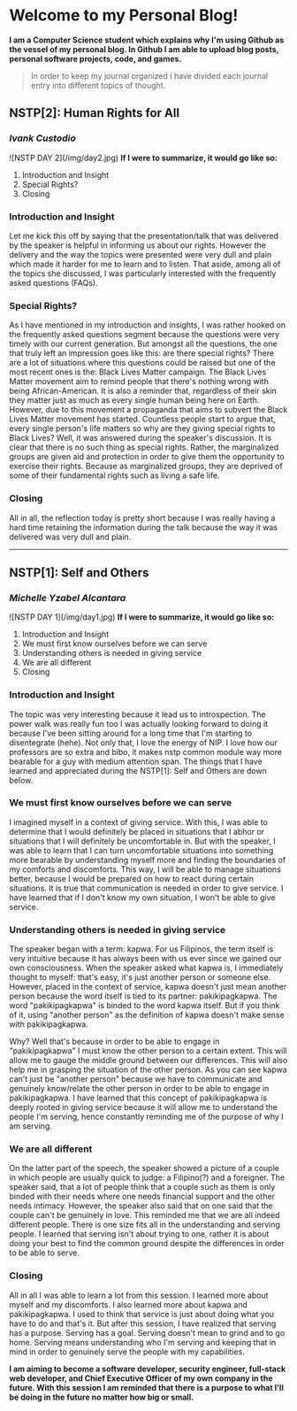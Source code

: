 <h1><b>Welcome to my Personal Blog!</b></h1>

<b>I am a Computer Science student which explains why I'm using Github as the vessel of my personal blog. In Github I am able to upload blog posts, personal software projects, code, and games.</b>

>In order to keep my journal organized I have divided each journal entry into different topics of thought.

<!--
<ul>
	{% for post in site.posts %}
		<li>
			<a href="{{ post.url }}">{{ post.title }}</a>
		</li>
	{% endfor %}
</ul>
-->

<h2>NSTP[2]: Human Rights for All</h2>
<h3><i>Ivank Custodio</i></h3>
![NSTP DAY 2](/img/day2.jpg)
<b>If I were to summarize, it would go like so:</b>
<ol>
<li>Introduction and Insight</li>
<li>Special Rights?</li>
<li>Closing</li>
</ol>

<h3>Introduction and Insight</h3>
<p>
Let me kick this off by saying that the presentation/talk that was delivered by the speaker is helpful in informing us about our rights. However the delivery and the way the topics were presented were very dull and plain which made it harder for me to learn and to listen. That aside, among all of the topics she discussed, I was particularly interested with the frequently asked questions (FAQs).
</p>

<h3>Special Rights?</h3>
<p>
As I have mentioned in my introduction and insights, I was rather hooked on the frequently asked questions segment because the questions were very timely with our current generation. But amongst all the questions, the one that truly left an impression goes like this: are there special rights? There are a lot of situations where this questions could be raised but one of the most recent ones is the: Black Lives Matter campaign. The Black Lives Matter movement aim to remind people that there's nothing wrong with being African-American. It is also a reminder that, regardless of their skin they matter just as much as every single human being here on Earth. However, due to this movement a propaganda that aims to subvert the Black Lives Matter movement has started. Countless people start to argue that, every single person's life matters so why are they giving special rights to Black Lives? Well, it was answered during the speaker's discussion. It is clear that there is no such thing as special rights. Rather, the marginalized groups are given aid and protection in order to give them the opportunity to exercise their rights. Because as marginalized groups, they are deprived of some of their fundamental rights such as living a safe life.
</p>
 
<h3>Closing</h3>
All in all, the reflection today is pretty short because I was really having a hard time retaining the information during the talk because the way it was delivered was very dull and plain.
<p>
</p>

----

<h2>NSTP[1]: Self and Others</h2>
<h3><i>Michelle Yzabel Alcantara</i></h3>
![NSTP DAY 1](/img/day1.jpg)
<b>If I were to summarize, it would go like so:</b>
<ol>
<li>Introduction and Insight</li>
<li>We must first know ourselves before we can serve</li>
<li>Understanding others is needed in giving service</li>
<li>We are all different</li>
<li>Closing</li>
</ol>

<h3>Introduction and Insight</h3>
<p>
The topic was very interesting because it lead us to introspection. The power walk was really fun too I was actually looking forward to doing it because I've been sitting around for a long time that I'm starting to disentegrate (hehe). Not only that, I love the energy of NIP. I love how our professors are so extra and bibo, it makes nstp common module way more bearable for a guy with medium attention span. The things that I have learned and appreciated during the NSTP[1]: Self and Others are down below.
</p>

<h3>We must first know ourselves before we can serve</h3>
<p>
I imagined myself in a context of giving service. With this, I was able to determine that I would definitely be placed in situations that I abhor or situations that I will definitely be uncomfortable in. But with the speaker, I was able to learn that I can turn uncomfortable situations into something more bearable by understanding myself more and finding the boundaries of my comforts and discomforts. This way, I will be able to manage situations better, because I would be prepared on how to react during certain situations. It is true that communication is needed in order to give service. I have learned that if I don't know my own situation, I won't be able to give service.
</p>

<h3>Understanding others is needed in giving service</h3>
<p>
The speaker began with a term: kapwa. For us Filipinos, the term itself is very intuitive because it has always been with us ever since we gained our own consciousness. When the speaker asked what kapwa is, I immediately thought to myself: that's easy, it's just another person or someone else. However, placed in the context of service, kapwa doesn't just mean another person because the word itself is tied to its partner: pakikipagkapwa. The word "pakikipagkapwa" is binded to the word kapwa itself. But if you think of it, using "another person" as the definition of kapwa doesn't make sense with pakikipagkapwa.
</p>

<p>Why? Well that's because in order to be able to engage in "pakikipagkapwa" I must know the other person to a certain extent. This will allow me to gauge the middle ground between our differences. This will also help me in grasping the situation of the other person. As you can see kapwa can't just be "another person" because we have to communicate and genuinely know/relate the other person in order to be able to engage in pakikipagkapwa. I have learned that this concept of pakikipagkapwa is deeply rooted in giving service because it will allow me to understand the people I'm serving, hence constantly reminding me of the purpose of why I am serving.
</p>

<h3>We are all different</h3>
<p>
On the latter part of the speech, the speaker showed a picture of a couple in which people are usually quick to judge: a Filipino(?) and a foreigner. The speaker said, that a lot of people think that a couple such as them is only binded with their needs where one needs financial support and the other needs intimacy. However, the speaker also said that on one said that the couple can't be genuinely in love. This reminded me that we are all indeed different people. There is one size fits all in the understanding and serving people. I learned that serving isn't about trying to one, rather it is about doing your best to find the common ground despite the differences in order to be able to serve.
</p>

<h3>Closing</h3>
<p>
All in all I was able to learn a lot from this session. I learned more about myself and my discomforts. I also learned more about kapwa and pakikipagkapwa. I used to think that service is just about doing what you have to do and that's it. But after this session, I have realized that serving has a purpose. Serving has a goal. Serving doesn't mean to grind and to go home. Serving means understanding who I'm serving and keeping that in mind in order to genuinely serve the people with my capabilities.
</p>

<p><b>I am aiming to become a software developer, security engineer, full-stack web developer, and Chief Executive Officer of my own company in the future. With this session I am reminded that there is a purpose to what I'll be doing in the future no matter how big or small.</b></p>


<!--
----

## NSTP[0]: Orientation Day
>If I were to summarize, it would go like so:
>- It was brief
>- It was fun
>- It was a challenge

### It was brief

>Despite the NSTP sessions taking three hours every monday, our first day was really brief. We didn't take up the entire session mainly because it was only meant for orientation. However, they gave ample time to explain everything and to make everything clear. I would love it if we were given time to meet our respective professors and talk to them. It would have given us an opportunity to get their name and their social networking sites where we'lll be going to submit our reflections.

### It was fun

>It was fun, because they gave us the opportunity to be creative and to be ourselves with the reflection system. I already thought of a lot of ways to deliver my reflection for day one onwards, but I first decided to go with my developer's blog for the orientation day reflection. However, if given enough time I'm planning on creating an interactive game where my professors would have to solve a puzzle or complete a mini game in order to be able to read my reflection. Not only does this spice things up, but it also makes my reflection unique.

### It was a challenge

>Lastly, the videos they showed were really great, but after listening for some time it was clear that they were encouraging us and challenging us to make nationalistic choices for our future careers. Other than that, the biggest challenge of all is the fact that NSTP is a 8AM class.

### Closing

>With all that said, I have high hopes for NSTP. I hope I get to enjoy it by meeting new friends, speakers, and learning new things. I believe NSTP will allow me to interact with people who have other paradigms of thought. I look foward to everything.

----
-->
